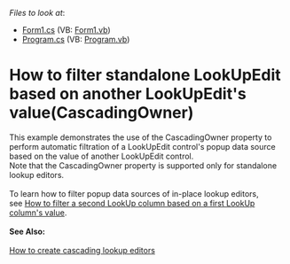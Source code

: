 <!-- default file list -->
*Files to look at*:

* [Form1.cs](./CS/Lookup-Cascading/Form1.cs) (VB: [Form1.vb](./VB/Lookup-Cascading/Form1.vb))
* [Program.cs](./CS/Lookup-Cascading/Program.cs) (VB: [Program.vb](./VB/Lookup-Cascading/Program.vb))
<!-- default file list end -->
# How to filter standalone LookUpEdit based on another LookUpEdit's value(CascadingOwner)


This example demonstrates the use of the CascadingOwner property to perform automatic filtration of a LookUpEdit control's popup data source based on the value of another LookUpEdit control.<br>Note that the CascadingOwner property is supported only for standalone lookup editors.<br><br>To learn how to filter popup data sources of in-place lookup editors, see <a href="https://www.devexpress.com/Support/Center/p/E898">How to filter a second LookUp column based on a first LookUp column's value</a>.<br><br><strong>See Also:</strong><br><br><a href="https://www.devexpress.com/Support/Center/p/T371660">How to create cascading lookup editors </a>

<br/>


